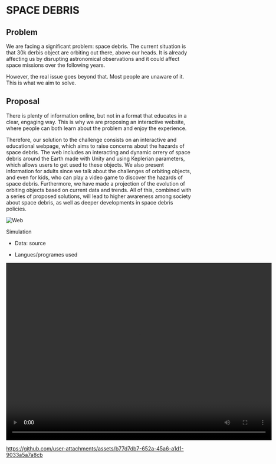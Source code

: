 # SPACE DEBRIS



## Problem

We are facing a significant problem: space debris. The current situation is that 30k derbis object are orbiting out there, above our heads. It is already affecting us by disrupting astronomical observations and it could affect space missions over the following years.

However, the real issue goes beyond that. Most people are unaware of it. This is what we aim to solve.




## Proposal

There is plenty of information online, but not in a format that educates in a clear, engaging way. This is why we are proposing an interactive website, where people can both learn about the problem and enjoy the experience.

Therefore, our solution to the challenge consists on an interactive and educational webpage, which aims to raise concerns about the hazards of space debris. The web includes an interacting and dynamic orrery of space debris around the Earth made with Unity and using Keplerian parameters, which allows users to get used to these objects. We also present information for adults since we talk about the challenges of orbiting objects, and even for kids, who can play a video game to discover the hazards of space debris. Furthermore, we have made a projection of the evolution of orbiting objects based on current data and trends. All of this, combined with a series of proposed solutions, will lead to higher awareness among society about space debris, as well as deeper developments in space debris policies.

![Web](https://github.com/user-attachments/assets/b8406331-1950-41ca-acb0-3c6b9ba9173e)


Simulation

- Data: source

- Langues/programes used

<video width="720" height="480" controls>
  <source src="./Figures/Simulation.mp4" type="video/mp4">
  Your browser does not support the video tag.
</video>


https://github.com/user-attachments/assets/b77d7db7-652a-45a6-a1d1-9033a5a7a8cb





